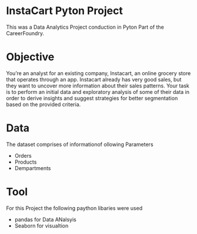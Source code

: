 # InstaCart Pyton Project
This was a Data Analytics Project conduction in Pyton Part of the CareerFoundry.

# Objective
You’re an analyst for an existing company, Instacart, an online grocery store that operates through an app. Instacart already has very good sales, but they want to uncover more information about their sales patterns. Your task is to perform an initial data and exploratory analysis of some of their data in order to derive insights and suggest strategies for better segmentation based on the provided criteria.

# Data
The dataset comprises of informationof ollowing Parameters
* Orders
* Products
* Dempartments

# Tool
For this Project the following paython libaries were used
* pandas for Data ANalsyis
* Seaborn for visualtion
